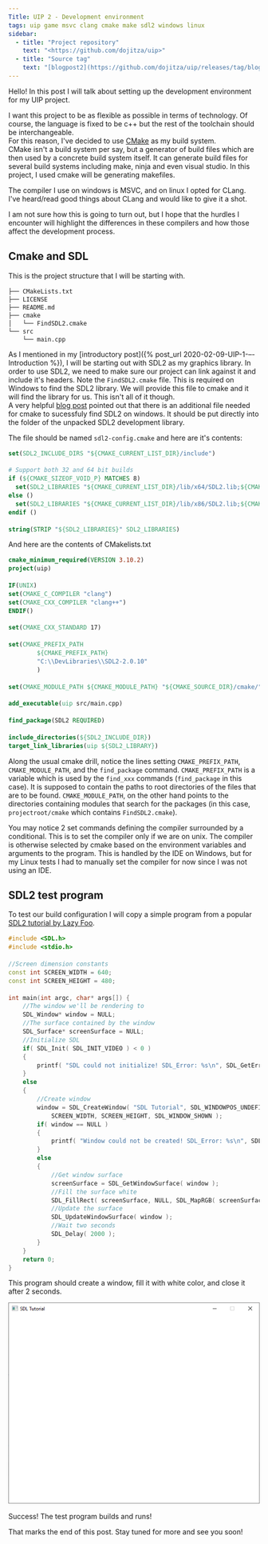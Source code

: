 ```yaml
---
Title: UIP 2 - Development environment
tags: uip game msvc clang cmake make sdl2 windows linux
sidebar:
  - title: "Project repository"
    text: "<https://github.com/dojitza/uip>"
  - title: "Source tag"
    text: "[blogpost2](https://github.com/dojitza/uip/releases/tag/blogpost2)"
---
```


Hello! In this post I will talk about setting up the development environment for my UIP project.

I want this project to be as flexible as possible in terms of technology. Of course, the language is fixed to be c++ but the rest of the toolchain should be interchangeable.  
For this reason, I've decided to use [CMake](cmake.org) as my build system.  
CMake isn't a build system per say, but a generator of build files which are then used by a concrete build system itself. It can generate build files for several build systems including make, ninja and even visual studio. In this project, I used cmake will be generating makefiles.

The compiler I use on windows is MSVC, and on linux I opted for CLang. I've heard/read good things about CLang and would like to give it a shot.

I am not sure how this is going to turn out, but I hope that the hurdles I encounter will highlight the differences in these compilers and how those affect the development process.

## Cmake and SDL
This is the project structure that I will be starting with.

```
├── CMakeLists.txt
├── LICENSE
├── README.md
├── cmake
│   └── FindSDL2.cmake
└── src
    └── main.cpp
```

As I mentioned in my [introductory post]({% post_url 2020-02-09-UIP-1-–-Introduction %}), I will be starting out with SDL2 as my graphics library. In order to use SDL2, we need to make sure our project can link against it and include it's headers.
Note the `FindSDL2.cmake` file. This is required on Windows to find the SDL2 library. We will provide this file to cmake and it will find the library for us. This isn't all of it though.  
A very helpful [blog post](https://trenki2.github.io/blog/2017/06/02/using-sdl2-with-cmake/) pointed out that there is an additional file needed for cmake to sucessfuly find SDL2 on windows. It should be put directly into the folder of the unpacked SDL2 development library.

The file should be named `sdl2-config.cmake` and here are it's contents:


```cmake
set(SDL2_INCLUDE_DIRS "${CMAKE_CURRENT_LIST_DIR}/include")

# Support both 32 and 64 bit builds
if (${CMAKE_SIZEOF_VOID_P} MATCHES 8)
  set(SDL2_LIBRARIES "${CMAKE_CURRENT_LIST_DIR}/lib/x64/SDL2.lib;${CMAKE_CURRENT_LIST_DIR}/lib/x64/SDL2main.lib")
else ()
  set(SDL2_LIBRARIES "${CMAKE_CURRENT_LIST_DIR}/lib/x86/SDL2.lib;${CMAKE_CURRENT_LIST_DIR}/lib/x86/SDL2main.lib")
endif ()

string(STRIP "${SDL2_LIBRARIES}" SDL2_LIBRARIES)
```

And here are the contents of CMakelists.txt


```cmake
cmake_minimum_required(VERSION 3.10.2)
project(uip)

IF(UNIX)
set(CMAKE_C_COMPILER "clang")
set(CMAKE_CXX_COMPILER "clang++")
ENDIF()

set(CMAKE_CXX_STANDARD 17)

set(CMAKE_PREFIX_PATH
        ${CMAKE_PREFIX_PATH}
        "C:\\DevLibraries\\SDL2-2.0.10"
        )

set(CMAKE_MODULE_PATH ${CMAKE_MODULE_PATH} "${CMAKE_SOURCE_DIR}/cmake/")

add_executable(uip src/main.cpp)

find_package(SDL2 REQUIRED)

include_directories(${SDL2_INCLUDE_DIR})
target_link_libraries(uip ${SDL2_LIBRARY})
```
Along the usual cmake drill, notice the lines setting `CMAKE_PREFIX_PATH`, `CMAKE_MODULE_PATH`, and the `find_package` command. `CMAKE_PREFIX_PATH` is a variable which is used by the `find_xxx` commands (`find_package` in this case). It is supposed to contain the paths to root directories of the files that are to be found. `CMAKE_MODULE_PATH`, on the other hand points to the directories containing modules that search for the packages (in this case, `projectroot/cmake` which contains `FindSDL2.cmake`).

You may notice 2 set commands defining the compiler surrounded by a conditional. This is to set the compiler only if we are on unix. The compiler is otherwise selected by cmake based on the environment variables and arguments to the program. This is handled by the IDE on Windows, but for my Linux tests I had to manually set the compiler for now since I was not using an IDE.

## SDL2 test program

To test our build configuration I will copy a simple program from a popular [SDL2 tutorial by Lazy Foo](http://lazyfoo.net/tutorials/SDL/01_hello_SDL/index2.php).

```cpp
#include <SDL.h>
#include <stdio.h>

//Screen dimension constants
const int SCREEN_WIDTH = 640;
const int SCREEN_HEIGHT = 480;

int main(int argc, char* args[]) {
    //The window we'll be rendering to
    SDL_Window* window = NULL;
    //The surface contained by the window
    SDL_Surface* screenSurface = NULL;
    //Initialize SDL
    if( SDL_Init( SDL_INIT_VIDEO ) < 0 )
    {
        printf( "SDL could not initialize! SDL_Error: %s\n", SDL_GetError());
    }
    else
    {
        //Create window
        window = SDL_CreateWindow( "SDL Tutorial", SDL_WINDOWPOS_UNDEFINED, SDL_WINDOWPOS_UNDEFINED,
            SCREEN_WIDTH, SCREEN_HEIGHT, SDL_WINDOW_SHOWN );
        if( window == NULL )
        {
            printf( "Window could not be created! SDL_Error: %s\n", SDL_GetError() );
        }
        else
        {
            //Get window surface
            screenSurface = SDL_GetWindowSurface( window );
            //Fill the surface white
            SDL_FillRect( screenSurface, NULL, SDL_MapRGB( screenSurface->format, 0xFF, 0xFF, 0xFF ) );
            //Update the surface
            SDL_UpdateWindowSurface( window );
            //Wait two seconds
            SDL_Delay( 2000 );
        }
    }
    return 0;
}
```

This program should create a window, fill it with white color, and close it after 2 seconds. 

![Program Window](/assets/images/first_window.png)

Success! The test program builds and runs!

That marks the end of this post. Stay tuned for more and see you soon!




